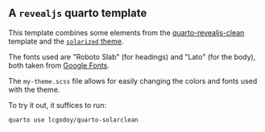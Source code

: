 ## A `revealjs` quarto template

This template combines some elements from the
[quarto-revealjs-clean](https://github.com/grantmcdermott/quarto-revealjs-clean)
template and the [`solarized`
theme](https://quarto.org/docs/presentations/revealjs/themes.html).

The fonts used are "Roboto Slab" (for headings) and "Lato" (for the body), both
taken from [Google Fonts](https://fonts.google.com/).

The `my-theme.scss` file allows for easily changing the colors and fonts used
with the theme.

To try it out, it suffices to run:
```
quarto use lcgodoy/quarto-solarclean
```
